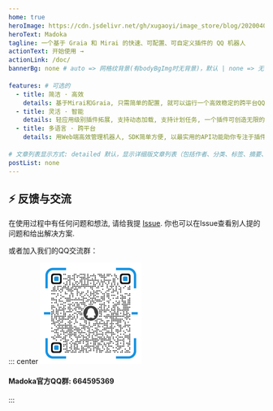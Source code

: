 ```yaml
---
home: true
heroImage: https://cdn.jsdelivr.net/gh/xugaoyi/image_store/blog/20200409124835.png
heroText: Madoka
tagline: 一个基于 Graia 和 Mirai 的快速、可配置、可自定义插件的 QQ 机器人
actionText: 开始使用 →
actionLink: /doc/
bannerBg: none # auto => 网格纹背景(有bodyBgImg时无背景)，默认 | none => 无 | '大图地址' | background: 自定义背景样式       提示：如发现文本颜色不适应你的背景时可以到palette.styl修改$bannerTextColor变量

features: # 可选的
  - title: 简洁 · 高效
    details: 基于Mirai和Graia, 只需简单的配置, 就可以运行一个高效稳定的跨平台QQ机器人
  - title: 灵活 · 智能
    details: 轻应用级别插件拓展, 支持动态加载, 支持计划任务, 一个插件可创造无限的想象力
  - title: 多语言 · 跨平台
    details: 用Web端高效管理机器人, SDK简单方便, 以最实用的API功能助你专注于插件开发

# 文章列表显示方式: detailed 默认，显示详细版文章列表（包括作者、分类、标签、摘要、分页等）| simple => 显示简约版文章列表（仅标题和日期）| none 不显示文章列表
postList: none
---
```


<!-- <p align="center">
  <a class="become-sponsor" href="/pages/1b12ed/">支持这个项目</a>
</p>

<style>
.become-sponsor{
  padding: 8px 20px;
  display: inline-block;
  color: #11a8cd;
  border-radius: 30px;
  box-sizing: border-box;
  border: 1px solid #11a8cd;
}
</style>

<br/> -->

## ⚡ 反馈与交流

在使用过程中有任何问题和想法, 请给我提 [Issue](https://github.com/MadokaProject/Madoka/issues).
你也可以在Issue查看别人提的问题和给出解决方案.

或者加入我们的QQ交流群：

::: center
<img src="/img/qcode.png" alt="群号: 664595369" class="no-zoom" style="width:200px;">

#### Madoka官方QQ群: 664595369
:::
